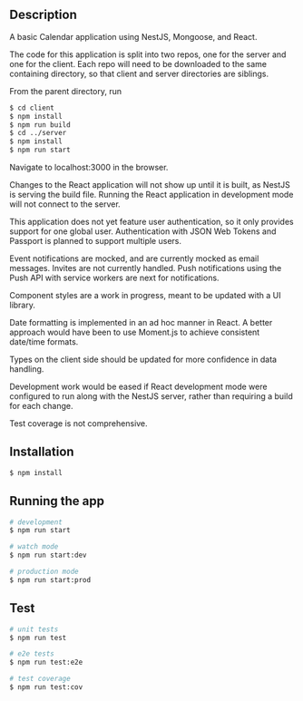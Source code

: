## Description

A basic Calendar application using NestJS, Mongoose, and React.

The code for this application is split into two repos, one for the server and one for the client. Each repo will need to be downloaded to the same containing directory, so that client and server directories are siblings.

From the parent directory, run

```bash
$ cd client
$ npm install
$ npm run build
$ cd ../server
$ npm install
$ npm run start
```

Navigate to localhost:3000 in the browser.

Changes to the React application will not show up until it is built, as NestJS is serving the build file. Running the React application in development mode will not connect to the server.

This application does not yet feature user authentication, so it only provides support for one global user. Authentication with JSON Web Tokens and Passport is planned to support multiple users.

Event notifications are mocked, and are currently mocked as email messages. Invites are not currently handled. Push notifications using the Push API with service workers are next for notifications.

Component styles are a work in progress, meant to be updated with a UI library.

Date formatting is implemented in an ad hoc manner in React. A better approach would have been to use Moment.js to achieve consistent date/time formats. 

Types on the client side should be updated for more confidence in data handling.

Development work would be eased if React development mode were configured to run along with the NestJS server, rather than requiring a build for each change.

Test coverage is not comprehensive.

## Installation

```bash
$ npm install
```

## Running the app

```bash
# development
$ npm run start

# watch mode
$ npm run start:dev

# production mode
$ npm run start:prod
```

## Test

```bash
# unit tests
$ npm run test

# e2e tests
$ npm run test:e2e

# test coverage
$ npm run test:cov
```
